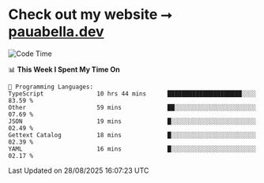 # Check out my website ⭢ [pauabella.dev](https://pauabella.dev)

<!--START_SECTION:waka-->
![Code Time](http://img.shields.io/badge/Code%20Time-4%2C731%20hrs%2034%20mins-blue)

📊 **This Week I Spent My Time On** 

```text
💬 Programming Languages: 
TypeScript               10 hrs 44 mins      █████████████████████░░░░   83.59 % 
Other                    59 mins             ██░░░░░░░░░░░░░░░░░░░░░░░   07.69 % 
JSON                     19 mins             █░░░░░░░░░░░░░░░░░░░░░░░░   02.49 % 
Gettext Catalog          18 mins             █░░░░░░░░░░░░░░░░░░░░░░░░   02.39 % 
YAML                     16 mins             █░░░░░░░░░░░░░░░░░░░░░░░░   02.17 % 
```


 Last Updated on 28/08/2025 16:07:23 UTC
<!--END_SECTION:waka-->
